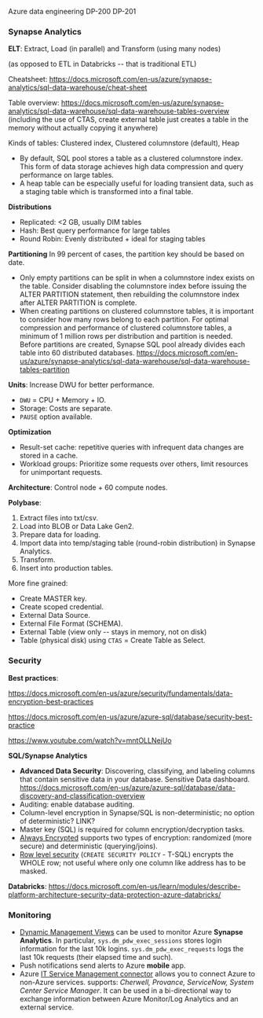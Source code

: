 
Azure data engineering
DP-200
DP-201

### Synapse Analytics

**ELT**: Extract, Load (in parallel) and Transform (using many nodes)

(as opposed to ETL in Databricks -- that is traditional ETL)

Cheatsheet: https://docs.microsoft.com/en-us/azure/synapse-analytics/sql-data-warehouse/cheat-sheet

Table overview: https://docs.microsoft.com/en-us/azure/synapse-analytics/sql-data-warehouse/sql-data-warehouse-tables-overview
(including the use of CTAS, create external table just creates a table in the memory without actually copying it anywhere)

Kinds of tables: Clustered index, Clustered columnstore (default), Heap
 - By default, SQL pool stores a table as a clustered columnstore index. This form of data storage achieves high data compression and query performance on large tables.
 - A heap table can be especially useful for loading transient data, such as a staging table which is transformed into a final table.

**Distributions**
 - Replicated: <2 GB, usually DIM tables
 - Hash: Best query performance for large tables 
 - Round Robin: Evenly distributed + ideal for staging tables

**Partitioning**
In 99 percent of cases, the partition key should be based on date.
 - Only empty partitions can be split in when a columnstore index exists on the table. Consider disabling the columnstore index before issuing the ALTER PARTITION statement, then rebuilding the columnstore index after ALTER PARTITION is complete.
 - When creating partitions on clustered columnstore tables, it is important to consider how many rows belong to each partition. For optimal compression and performance of clustered columnstore tables, a minimum of 1 million rows per distribution and partition is needed. Before partitions are created, Synapse SQL pool already divides each table into 60 distributed databases.
https://docs.microsoft.com/en-us/azure/synapse-analytics/sql-data-warehouse/sql-data-warehouse-tables-partition

**Units**: Increase DWU for better performance.
 - `DWU` = CPU + Memory + IO.
 - Storage: Costs are separate.
 - `PAUSE` option available.
 
**Optimization**
 - Result-set cache: repetitive queries with infrequent data changes are stored in a cache.
 - Workload groups: Prioritize some requests over others, limit resources for unimportant requests.

**Architecture**: Control node + 60 compute nodes.

**Polybase**:
1. Extract files into txt/csv.
2. Load into BLOB or Data Lake Gen2.
3. Prepare data for loading.
4. Import data into temp/staging table (round-robin distribution) in Synapse Analytics.
5. Transform.
6. Insert into production tables.

More fine grained:
 - Create MASTER key.
 - Create scoped credential.
 - External Data Source.
 - External File Format (SCHEMA).
 - External Table (view only -- stays in memory, not on disk)
 - Table (physical disk) using `CTAS` = Create Table as Select.

### Security

**Best practices**:

https://docs.microsoft.com/en-us/azure/security/fundamentals/data-encryption-best-practices

https://docs.microsoft.com/en-us/azure/azure-sql/database/security-best-practice

https://www.youtube.com/watch?v=mntOLLNejUo

**SQL/Synapse Analytics**
 - **Advanced Data Security**: Discovering, classifying, and labeling columns that contain sensitive data in your database. Sensitive Data dashboard.
https://docs.microsoft.com/en-us/azure/azure-sql/database/data-discovery-and-classification-overview
 - Auditing: enable database auditing.
 - Column-level encryption in Synapse/SQL is non-deterministic; no option of deterministic? LINK?
 - Master key (SQL) is required for column encryption/decryption tasks.
 - [Always Encrypted](https://docs.microsoft.com/en-us/sql/relational-databases/security/encryption/always-encrypted-database-engine?view=sql-server-2017) supports two types of encryption: randomized (more secure) and deterministic (querying/joins).
 - [Row level security](https://docs.microsoft.com/en-us/sql/relational-databases/security/row-level-security?view=sql-server-2017) (`CREATE SECURITY POLICY` - T-SQL) encrypts the WHOLE row; not useful where only one column like address has to be masked.

**Databricks**: https://docs.microsoft.com/en-us/learn/modules/describe-platform-architecture-security-data-protection-azure-databricks/


### Monitoring

 - [Dynamic Management Views](https://docs.microsoft.com/en-us/azure/synapse-analytics/sql-data-warehouse/sql-data-warehouse-manage-monitor) can be used to monitor Azure **Synapse Analytics**. In particular, `sys.dm_pdw_exec_sessions` stores login information for the last 10k logins. `sys.dm_pdw_exec_requests` logs the last 10k requests (their elapsed time and such).
 - Push notifications send alerts to Azure **mobile** app.
 - Azure [IT Service Management connector](https://docs.microsoft.com/en-us/azure/azure-monitor/platform/itsmc-connections) allows you to connect Azure to non-Azure services. supports: *Cherwell, Provance, ServiceNow, System Center Service Manager*. It can be used in a bi-directional way to exchange information between Azure Monitor/Log Analytics and an external service.

